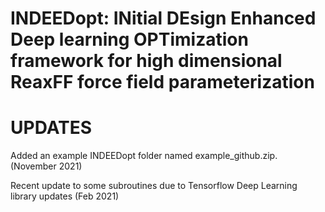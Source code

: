 # INDEEDopt: INitial DEsign Enhanced Deep learning OPTimization framework for high dimensional ReaxFF force field parameterization




# UPDATES

Added an example INDEEDopt folder named example_github.zip. (November 2021)

Recent update to some subroutines due to Tensorflow Deep Learning library updates (Feb 2021)


